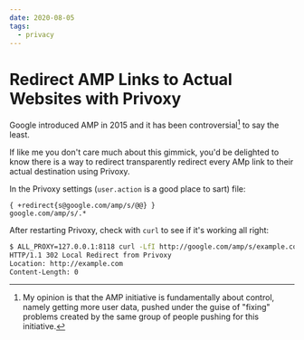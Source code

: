 ```yaml
---
date: 2020-08-05
tags:
  - privacy
---
```


# Redirect AMP Links to Actual Websites with Privoxy

Google introduced AMP in 2015 and it has been controversial[^1] to say the
least.

If like me you don't care much about this gimmick, you'd be delighted to know
there is a way to redirect transparently redirect every AMp link to their
actual destination using Privoxy.

In the Privoxy settings (`user.action` is a good place to sart) file:

```
{ +redirect{s@google.com/amp/s/@@} }
google.com/amp/s/.*
```

After restarting Privoxy, check with `curl` to see if it's working all right:

```sh
$ ALL_PROXY=127.0.0.1:8118 curl -LfI http://google.com/amp/s/example.com
HTTP/1.1 302 Local Redirect from Privoxy
Location: http://example.com
Content-Length: 0
```

[^1]: My opinion is that the AMP initiative is fundamentally about control,
namely getting more user data, pushed under the guise of "fixing" problems
created by the same group of people pushing for this initiative.
